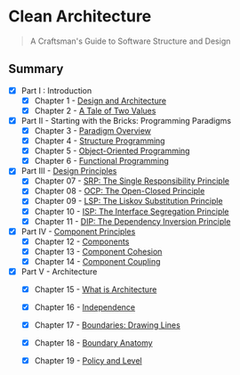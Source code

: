 # Clean Architecture
> A Craftsman's Guide to Software Structure and Design

## Summary
- [X] Part I : Introduction
  - [X] Chapter 1 - [Design and Architecture](/what_is_design_and_architecture.md)
  - [X] Chapter 2 - [A Tale of Two Values](/a_tale_of_two_values.md)
- [X] Part II - Starting with the Bricks: Programming Paradigms
  - [X] Chapter 3 - [Paradigm Overview](/paradigm_overview.md)
  - [X] Chapter 4 - [Structure Programming](/structured_programming.md)
  - [X] Chapter 5 - [Object-Oriented Programming](/object_oriented_programming.md)
  - [X] Chapter 6 - [Functional Programming](/functional_programming.md)
- [X] Part III - [Design Principles](/design_principles/README.md)
  - [X] Chapter 07 - [SRP: The Single Responsibility Principle](/design_principles/SRP.md)
  - [X] Chapter 08 - [OCP: The Open-Closed Principle](/design_principles/OCP.md)
  - [X] Chapter 09 - [LSP: The Liskov Substitution Principle](/design_principles/LSP.md)
  - [X] Chapter 10 - [ISP: The Interface Segregation Principle](/design_principles/ISP.md)
  - [X] Chapter 11 - [DIP: The Dependency Inversion Principle](/design_principles/DIP.md)
- [X] Part IV - [Component Principles](/component_principles/README.md)
  - [X] Chapter 12 - [Components](/component_principles/components.md)
  - [X] Chapter 13 - [Component Cohesion](/component_principles/component_cohesion.md)
  - [X] Chapter 14 - [Component Coupling](/component_principles/component_coupling.md)
- [X] Part V - Architecture
  - [X] Chapter 15 - [What is Architecture](/architecture/what_is_architecture.md)
  - [X] Chapter 16 - [Independence](/architecture/independence.md)
  - [X] Chapter 17 - [Boundaries: Drawing Lines](/architecture/boundaries_drawing_lines.md)
  - [X] Chapter 18 - [Boundary Anatomy](/architecture/boundary_anatomy.md)
  - [X] Chapter 19 - [Policy and Level](architecture/policy_and_level.md)

